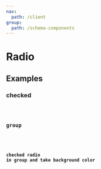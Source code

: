 ```yaml
---
nav:
  path: /client
group:
  path: /schema-components
---
```


# Radio

## Examples

### checked

<code src="./demos/demo1.tsx" />

### group

<code src="./demos/demo2.tsx" />

### checked radio in group and take background color

<code src="./demos/demo3.tsx" />
